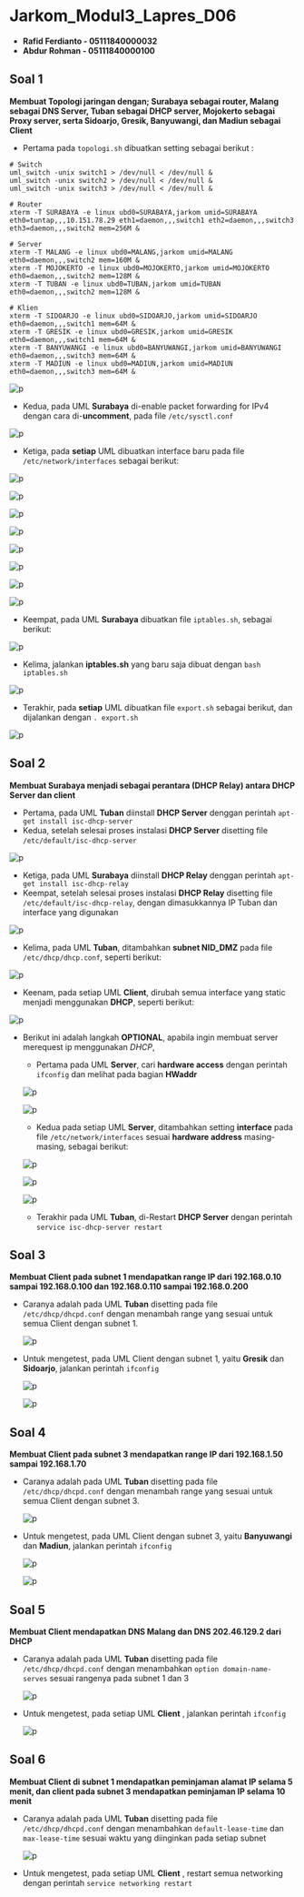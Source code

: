 # Jarkom_Modul3_Lapres_D06

 - **Rafid Ferdianto - 05111840000032**
 - **Abdur Rohman - 05111840000100**

## Soal 1
 **Membuat Topologi jaringan dengan; Surabaya sebagai router, Malang sebagai DNS Server, Tuban sebagai DHCP server, Mojokerto sebagai Proxy server, serta Sidoarjo, Gresik, Banyuwangi, dan Madiun sebagai Client**
  
  - Pertama pada `topologi.sh` dibuatkan setting sebagai berikut :
  ```
# Switch
uml_switch -unix switch1 > /dev/null < /dev/null &
uml_switch -unix switch2 > /dev/null < /dev/null &
uml_switch -unix switch3 > /dev/null < /dev/null &

# Router
xterm -T SURABAYA -e linux ubd0=SURABAYA,jarkom umid=SURABAYA eth0=tuntap,,,10.151.78.29 eth1=daemon,,,switch1 eth2=daemon,,,switch3 eth3=daemon,,,switch2 mem=256M &

# Server
xterm -T MALANG -e linux ubd0=MALANG,jarkom umid=MALANG eth0=daemon,,,switch2 mem=160M &
xterm -T MOJOKERTO -e linux ubd0=MOJOKERTO,jarkom umid=MOJOKERTO eth0=daemon,,,switch2 mem=128M &
xterm -T TUBAN -e linux ubd0=TUBAN,jarkom umid=TUBAN eth0=daemon,,,switch2 mem=128M &

# Klien
xterm -T SIDOARJO -e linux ubd0=SIDOARJO,jarkom umid=SIDOARJO eth0=daemon,,,switch1 mem=64M &
xterm -T GRESIK -e linux ubd0=GRESIK,jarkom umid=GRESIK eth0=daemon,,,switch1 mem=64M &
xterm -T BANYUWANGI -e linux ubd0=BANYUWANGI,jarkom umid=BANYUWANGI eth0=daemon,,,switch3 mem=64M &
xterm -T MADIUN -e linux ubd0=MADIUN,jarkom umid=MADIUN eth0=daemon,,,switch3 mem=64M &

``` 
  ![p](https://github.com/Raferto/Jarkom_Modul3_Lapres_D06/blob/main/images/1.1.png)
  
  - Kedua, pada UML **Surabaya** di-enable packet forwarding for IPv4 dengan cara di-**uncomment**, pada file `/etc/sysctl.conf`
  
  ![p](https://github.com/Raferto/Jarkom_Modul3_Lapres_D06/blob/main/images/1.2.png)
  
  - Ketiga, pada **setiap** UML dibuatkan interface baru pada file `/etc/network/interfaces` sebagai berikut:
  
  ![p](https://github.com/Raferto/Jarkom_Modul3_Lapres_D06/blob/main/images/1.3.png)
  
  ![p](https://github.com/Raferto/Jarkom_Modul3_Lapres_D06/blob/main/images/1.4.png)
 
  ![p](https://github.com/Raferto/Jarkom_Modul3_Lapres_D06/blob/main/images/1.5.png)
  
  ![p](https://github.com/Raferto/Jarkom_Modul3_Lapres_D06/blob/main/images/1.6.png)
  
  ![p](https://github.com/Raferto/Jarkom_Modul3_Lapres_D06/blob/main/images/1.7.png)
  
  ![p](https://github.com/Raferto/Jarkom_Modul3_Lapres_D06/blob/main/images/1.8.png)
  
  ![p](https://github.com/Raferto/Jarkom_Modul3_Lapres_D06/blob/main/images/1.9.png)
  
  ![p](https://github.com/Raferto/Jarkom_Modul3_Lapres_D06/blob/main/images/1.10.png)
  
  - Keempat, pada UML **Surabaya** dibuatkan file `iptables.sh`, sebagai berikut:
  
  ![p](https://github.com/Raferto/Jarkom_Modul3_Lapres_D06/blob/main/images/1.11.png)
  
  - Kelima, jalankan **iptables.sh** yang baru saja dibuat dengan `bash iptables.sh`
  
  ![p](https://github.com/Raferto/Jarkom_Modul3_Lapres_D06/blob/main/images/1.12.png)
  
  - Terakhir, pada **setiap** UML dibuatkan file `export.sh` sebagai berikut, dan dijalankan dengan ` . export.sh `
  
  ![p](https://github.com/Raferto/Jarkom_Modul3_Lapres_D06/blob/main/images/1.13.png)
  
## Soal 2
 **Membuat Surabaya menjadi sebagai perantara (DHCP Relay) antara DHCP Server dan client**
 
 - Pertama, pada UML **Tuban** diinstall **DHCP Server** denggan perintah `apt-get install isc-dhcp-server`
 - Kedua, setelah selesai proses instalasi **DHCP Server** disetting file `/etc/default/isc-dhcp-server`
  
  ![p](https://github.com/Raferto/Jarkom_Modul3_Lapres_D06/blob/main/images/2.1.png)
 
 - Ketiga, pada UML **Surabaya** diinstall **DHCP Relay** denggan perintah `apt-get install isc-dhcp-relay`
 - Keempat, setelah selesai proses instalasi **DHCP Relay** disetting file `/etc/default/isc-dhcp-relay`, dengan dimasukkannya IP Tuban dan interface yang digunakan
  
  ![p](https://github.com/Raferto/Jarkom_Modul3_Lapres_D06/blob/main/images/2.2.png)
  
 - Kelima, pada UML **Tuban**, ditambahkan **subnet NID_DMZ** pada file `/etc/dhcp/dhcp.conf`, seperti berikut:
  
  ![p](https://github.com/Raferto/Jarkom_Modul3_Lapres_D06/blob/main/images/2.3.png)
 
 - Keenam, pada setiap UML **Client**, dirubah semua interface yang static menjadi menggunakan **DHCP**, seperti berikut:
  
  ![p](https://github.com/Raferto/Jarkom_Modul3_Lapres_D06/blob/main/images/2.4.png)
  
 - Berikut ini adalah langkah **OPTIONAL**, apabila ingin membuat server merequest ip menggunakan *DHCP*, 
   - Pertama pada UML **Server**, cari **hardware access** dengan perintah `ifconfig` dan melihat pada bagian **HWaddr**
   
   ![p](https://github.com/Raferto/Jarkom_Modul3_Lapres_D06/blob/main/images/2.5.png)
   
   ![p](https://github.com/Raferto/Jarkom_Modul3_Lapres_D06/blob/main/images/2.6.png)
   
   - Kedua pada setiap UML **Server**, ditambahkan setting **interface** pada file `/etc/network/interfaces` sesuai **hardware address** masing-masing, sebagai berikut:
   
   ![p](https://github.com/Raferto/Jarkom_Modul3_Lapres_D06/blob/main/images/2.7.png)
   
   ![p](https://github.com/Raferto/Jarkom_Modul3_Lapres_D06/blob/main/images/2.8.png)
   
   ![p](https://github.com/Raferto/Jarkom_Modul3_Lapres_D06/blob/main/images/2.9.png)
   
   - Terakhir pada UML **Tuban**, di-Restart **DHCP Server** dengan perintah `service isc-dhcp-server restart`

## Soal 3
 **Membuat Client pada subnet 1 mendapatkan range IP dari 192.168.0.10 sampai 192.168.0.100 dan 192.168.0.110 sampai 192.168.0.200**
 
 - Caranya adalah pada UML **Tuban** disetting pada file `/etc/dhcp/dhcpd.conf` dengan menambah range yang sesuai untuk semua Client dengan subnet 1.
 
   ![p](https://github.com/Raferto/Jarkom_Modul3_Lapres_D06/blob/main/images/3.1.png)
   
 - Untuk mengetest, pada UML Client dengan subnet 1, yaitu **Gresik** dan **Sidoarjo**, jalankan perintah `ifconfig`
 
   ![p](https://github.com/Raferto/Jarkom_Modul3_Lapres_D06/blob/main/images/3.2.png)
   
   ![p](https://github.com/Raferto/Jarkom_Modul3_Lapres_D06/blob/main/images/3.3.png)
 
## Soal 4
 **Membuat Client pada subnet 3 mendapatkan range IP dari 192.168.1.50 sampai 192.168.1.70**
 
 - Caranya adalah pada UML **Tuban** disetting pada file `/etc/dhcp/dhcpd.conf` dengan menambah range yang sesuai untuk semua Client dengan subnet 3.
 
   ![p](https://github.com/Raferto/Jarkom_Modul3_Lapres_D06/blob/main/images/4.1.png)

 - Untuk mengetest, pada UML Client dengan subnet 3, yaitu **Banyuwangi** dan **Madiun**, jalankan perintah `ifconfig`
 
   ![p](https://github.com/Raferto/Jarkom_Modul3_Lapres_D06/blob/main/images/3.2.png)
   
   ![p](https://github.com/Raferto/Jarkom_Modul3_Lapres_D06/blob/main/images/3.3.png)
   
## Soal 5
 **Membuat Client mendapatkan DNS Malang dan DNS 202.46.129.2 dari DHCP**
 
 - Caranya adalah pada UML **Tuban** disetting pada file `/etc/dhcp/dhcpd.conf` dengan menambahkan `option domain-name-serves` sesuai rangenya pada subnet 1 dan 3
 
   ![p](https://github.com/Raferto/Jarkom_Modul3_Lapres_D06/blob/main/images/5.1.png)
   
 - Untuk mengetest, pada setiap UML **Client** , jalankan perintah `ifconfig`
 
   ![p](https://github.com/Raferto/Jarkom_Modul3_Lapres_D06/blob/main/images/5.2.png)
   
## Soal 6
 **Membuat Client di subnet 1 mendapatkan peminjaman alamat IP selama 5 menit, dan client pada subnet 3 mendapatkan peminjaman IP selama 10 menit**
 
 - Caranya adalah pada UML **Tuban** disetting pada file `/etc/dhcp/dhcpd.conf` dengan menambahkan `default-lease-time` dan `max-lease-time` sesuai waktu yang diinginkan pada setiap subnet
 
   ![p](https://github.com/Raferto/Jarkom_Modul3_Lapres_D06/blob/main/images/6.1.png)
   
 - Untuk mengetest, pada setiap UML **Client** , restart semua networking dengan perintah `service networking restart`
